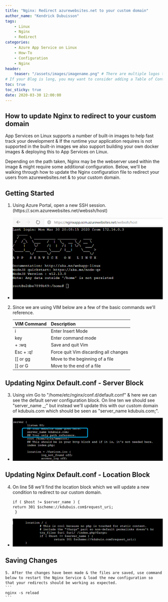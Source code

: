 ```yaml
---
title: "Nginx: Redirect azurewebsites.net to your custom domain"
author_name: "Kendrick Dubuisson"
tags:
    - Linux
    - Nginx
    - Redirect
categories:
    - Azure App Service on Linux
    - How-To
    - Configuration
    - Nginx
header:
    teaser: "/assets/images/imagename.png" # There are multiple logos that can be used in "/assets/images" if you choose to add one.
# If your Blog is long, you may want to consider adding a Table of Contents by adding the following two settings.
toc: true
toc_sticky: true
date: 2020-03-30 12:00:00
---
```


## How to update Nginx to redirect to your custom domain

App Services on Linux supports a number of built-in images to help fast track your development & If the runtime your application requires is not supported in the built-in images we also support building your own docker images & deploying this to App Services on Linux.

Depending on the path taken, Nginx may be the webserver used within the image & might require some additional configuration. Below, we'll be walking through how to update the Nginx configuration file to redirect your users from azurewebsites.net & to your custom domain.

## Getting Started 
   1. Using Azure Portal, open a new SSH session. (https://<your-site-name>.scm.azurewebsites.net/webssh/host)
   - ![Azure Portal - App Service SSH"](\media\2020\03\nginxdomain3.png)
   
   2. Since we are using VIM below are a few of the basic commands we'll reference.
 
        | VIM Command | Description |
        |----|----|
        |i|Enter Insert Mode|
        |<Esc> key |Enter command mode|
        |<Esc> + :wq|Save and quit Vim|
        |Esc + :q!|Force quit Vim discarding all changes|
        |[[ or gg|Move to the beginning of a file|
        |]] or G|Move to the end of a file|

 
## Updating Nginx Default.conf - Server Block 
 
   3. Using vim Go to "/home/etc/nginx/conf.d/default.conf" & here we can see the default server configuration block. 
   On line ten we should see "server_name _;" but instead we'll update this with our custom domain of kdubuis.com which should be seen as "server_name kdubuis.com;".

 
   - ![Nginx server block using new custom domain of "kdubuis.com"](\media\2020\03\nginxdomain1.png)


## Updating Nginx Default.conf - Location Block

   4. On line 58 we'll find the location block which we will update a new condition to redirect to our custom domain.
        ```
        if ( $host != $server_name ) {
        return 301 $scheme://kdubuis.com$request_uri;
         }
        ```
   - ![Nginx location block with redirect logic](\media\2020\03\nginxdomain2.png)

## Saving Changes
    5. After the changes have been made & the files are saved, use command below to restart the Nginx Service & load the new configuration so that your redirects should be working as expected. 
    ```
    nginx -s reload
    ```
